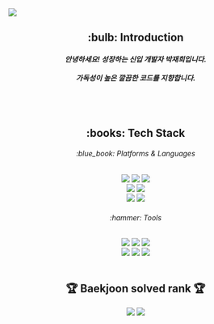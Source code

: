 <img src="https://capsule-render.vercel.app/api?type=slice&color=auto&height=220&section=header&text=Hello&fontSize=71&fontAlign=70&fontAlignY=26&desc=I'm%20JaeHee&descAlign=75&descSize=25&descAlignY=44&rotate=15&animation=twinkling" />

<div align="center">
  <h2>:bulb: Introduction</h2>
  <h5>
    안녕하세요! 성장하는 신입 개발자 박재희입니다. <br/><br/>
    가독성이 높은 깔끔한 코드를 지향합니다.
  </h5>

  <br/><br/>

  <h2>:books: Tech Stack</h2>
  
  <h6>:blue_book: Platforms & Languages </h6>
  <div align="center">
	<img src="https://img.shields.io/badge/Java-007396?style=flat&logo=java&logoColor=white" />
	<img src="https://img.shields.io/badge/JavaScript-F7DF1E?style=flat&logo=JavaScript&logoColor=white" />
	<img src="https://img.shields.io/badge/jQuery-0769AD?style=flat&logo=jQuery&logoColor=white" />
	<br>
	<img src="https://img.shields.io/badge/Spring-6DB33F?style=flat&logo=Spring&logoColor=white" />
	<img src="https://img.shields.io/badge/Mybatis-000000?style=flat&logo=MyBatis&logoColor=white" />
	<br>
	<img src="https://img.shields.io/badge/MySQL-4479A1?style=flat&logo=MySQL&logoColor=white" />
	<img src="https://img.shields.io/badge/Linux-FCC624?style=flat&logo=Linux&logoColor=white" />
</div>
  
  
  <h6>:hammer: Tools</h6>
  <img src="https://img.shields.io/badge/Eclipse%20IDE-2C2255?style=flat&logo=EclipseIDE&logoColor=white" />
	<img src="https://img.shields.io/badge/Visual%20Studio%20Code-007ACC?style=flat&logo=VisualStudioCode&logoColor=white" />
	<img src="https://img.shields.io/badge/InteliJ-0769AD?style=flat&logo=intellijidea&logoColor=white" />
	<br>
	<img src="https://img.shields.io/badge/Tomcat-F8DC75?style=flat&logo=ApacheTomcat&logoColor=white" />
	<img src="https://img.shields.io/badge/NCP-03C75A?style=flat&logo=naver&logoColor=white" />
	<img src="https://img.shields.io/badge/Git-F05032?style=flat&logo=Git&logoColor=white" />
  <br/><br/>

  <h2>🏆 Baekjoon solved rank 🏆</h2>
	<a href="https://solved.ac/kdk95"><img src="http://mazassumnida.wtf/api/v2/generate_badge?boj=loong2&theme=dark"/></a>
	<img src="http://mazandi.herokuapp.com/api?handle=loong2&theme=warm"/>
</div>

